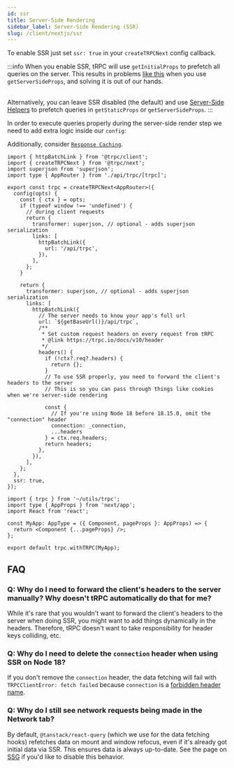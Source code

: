```yaml
---
id: ssr
title: Server-Side Rendering
sidebar_label: Server-Side Rendering (SSR)
slug: /client/nextjs/ssr
---
```


To enable SSR just set `ssr: true` in your `createTRPCNext` config callback.

:::info
When you enable SSR, tRPC will use `getInitialProps` to prefetch all queries on the server. This results in problems [like this](https://github.com/trpc/trpc/issues/596) when you use `getServerSideProps`, and solving it is out of our hands.

&nbsp;  
Alternatively, you can leave SSR disabled (the default) and use [Server-Side Helpers](server-side-helpers) to prefetch queries in `getStaticProps` or `getServerSideProps`.
:::

In order to execute queries properly during the server-side render step we need to add extra logic inside our `config`:

Additionally, consider [`Response Caching`](../../server/caching.md).

```tsx title='utils/trpc.ts'
import { httpBatchLink } from '@trpc/client';
import { createTRPCNext } from '@trpc/next';
import superjson from 'superjson';
import type { AppRouter } from './api/trpc/[trpc]';

export const trpc = createTRPCNext<AppRouter>({
  config(opts) {
    const { ctx } = opts;
    if (typeof window !== 'undefined') {
      // during client requests
      return {
        transformer: superjson, // optional - adds superjson serialization
        links: [
          httpBatchLink({
            url: '/api/trpc',
          }),
        ],
      };
    }

    return {
      transformer: superjson, // optional - adds superjson serialization
      links: [
        httpBatchLink({
          // The server needs to know your app's full url
          url: `${getBaseUrl()}/api/trpc`,
          /**
           * Set custom request headers on every request from tRPC
           * @link https://trpc.io/docs/v10/header
           */
          headers() {
            if (!ctx?.req?.headers) {
              return {};
            }
            // To use SSR properly, you need to forward the client's headers to the server
            // This is so you can pass through things like cookies when we're server-side rendering

            const {
              // If you're using Node 18 before 18.15.0, omit the "connection" header
              connection: _connection,
              ...headers
            } = ctx.req.headers;
            return headers;
          },
        }),
      ],
    };
  },
  ssr: true,
});
```

```tsx title='pages/_app.tsx'
import { trpc } from '~/utils/trpc';
import type { AppProps } from 'next/app';
import React from 'react';

const MyApp: AppType = ({ Component, pageProps }: AppProps) => {
  return <Component {...pageProps} />;
};

export default trpc.withTRPC(MyApp);
```

## FAQ

### Q: Why do I need to forward the client's headers to the server manually? Why doesn't tRPC automatically do that for me?

While it's rare that you wouldn't want to forward the client's headers to the server when doing SSR, you might want to add things dynamically in the headers. Therefore, tRPC doesn't want to take responsibility for header keys colliding, etc.

### Q: Why do I need to delete the `connection` header when using SSR on Node 18?

If you don't remove the `connection` header, the data fetching will fail with `TRPCClientError: fetch failed` because `connection` is a [forbidden header name](https://developer.mozilla.org/en-US/docs/Glossary/Forbidden_header_name).

### Q: Why do I still see network requests being made in the Network tab?

By default, `@tanstack/react-query` (which we use for the data fetching hooks) refetches data on mount and window refocus, even if it's already got initial data via SSR. This ensures data is always up-to-date. See the page on [SSG](ssg) if you'd like to disable this behavior.
